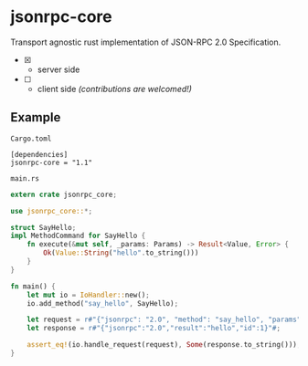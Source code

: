 # jsonrpc-core
Transport agnostic rust implementation of JSON-RPC 2.0 Specification.

- [x] - server side
- [ ] - client side *(contributions are welcomed!)*

## Example

`Cargo.toml`


```
[dependencies]
jsonrpc-core = "1.1"
```

`main.rs`

```rust
extern crate jsonrpc_core;

use jsonrpc_core::*;

struct SayHello;
impl MethodCommand for SayHello {
    fn execute(&mut self, _params: Params) -> Result<Value, Error> {
        Ok(Value::String("hello".to_string()))
    }
}

fn main() {
	let mut io = IoHandler::new();
	io.add_method("say_hello", SayHello);

	let request = r#"{"jsonrpc": "2.0", "method": "say_hello", "params": [42, 23], "id": 1}"#;
	let response = r#"{"jsonrpc":"2.0","result":"hello","id":1}"#;

	assert_eq!(io.handle_request(request), Some(response.to_string()));
}
```
